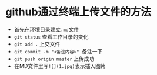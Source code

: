 # github通过终端上传文件的方法
* 首先在环境目录建立`.md`文件
* `git status` 查看工作目录的变化
* `git add .` 上交文件
* `git commit -m "<备注内容>" `备注一下
* `git push origin master` 上传成功
* 在MD文件里写`![](1.jpg)`表示插入图片

